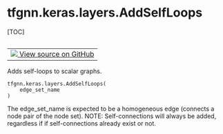 # tfgnn.keras.layers.AddSelfLoops

[TOC]

<!-- Insert buttons and diff -->

<table class="tfo-notebook-buttons tfo-api nocontent" align="left">
<td>
  <a target="_blank" href="https://github.com/tensorflow/gnn/tree/master/tensorflow_gnn/keras/layers/graph_ops.py#L184-L203">
    <img src="https://www.tensorflow.org/images/GitHub-Mark-32px.png" />
    View source on GitHub
  </a>
</td>
</table>

Adds self-loops to scalar graphs.

<pre class="devsite-click-to-copy prettyprint lang-py tfo-signature-link">
<code>tfgnn.keras.layers.AddSelfLoops(
    edge_set_name
)
</code></pre>

<!-- Placeholder for "Used in" -->

The edge_set_name is expected to be a homogeneous edge (connects a node pair of
the node set). NOTE: Self-connections will always be added, regardless if if
self-connections already exist or not.
